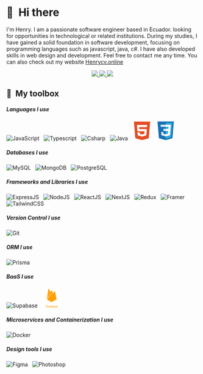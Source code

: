 
# 👋 &nbsp;Hi there

I'm Henry. I am a passionate software engineer based in Ecuador. looking for opportunities in technological or related institutions. During my studies, I have gained a solid foundation in software development, focusing on programming languages ​​such as javascript, java, c#. I have also developed skills in web design and development. Feel free to contact me any time. You can also check out my website [Henrycv.online](https://henrycv.online/)


<div align="center">
<a href="https://www.facebook.com/henry.cv.9" ><img src="https://img.shields.io/facebook/follow/henry.cv.9.svg?style=social" /> </a>
  <a href="https://twitter.com/HenryCV12" ><img src="https://img.shields.io/twitter/follow/HenryCV12.svg?style=social" /> </a>
<a href="https://twitter.com/HenryCV12" ><img src="https://img.shields.io/twitter/follow/HenryCV12.svg?style=social" /> </a>
<br>
</div>

## 🧰 &nbsp;My toolbox

##### Languages I use
<img  src="https://i.imgur.com/khdhXJK.png" alt="JavaScript" height="50"/> &nbsp;
<img  src="https://i.imgur.com/9Vnd6xs.png" alt="Typescript" height="50" /> &nbsp;
<img  src="https://i.imgur.com/iHF8MSt.png" alt="Csharp" height="50"/> &nbsp; 
<img  src="https://i.imgur.com/SKmmnsQ.png" alt="Java"  height="50"/> &nbsp;
<img  src="https://raw.githubusercontent.com/devicons/devicon/1119b9f84c0290e0f0b38982099a2bd027a48bf1/icons/html5/html5-plain.svg" alt="HTML5" width="50" height="50"/> &nbsp;
<img  src="https://raw.githubusercontent.com/devicons/devicon/1119b9f84c0290e0f0b38982099a2bd027a48bf1/icons/css3/css3-original.svg" alt="CSS3" width="50" height="50"/>

##### Databases I use
<img  src="https://i.imgur.com/wlXVCzm.png" alt="MySQL" height="50" /> &nbsp; 
<img  src="https://i.imgur.com/eowbCQB.png" alt="MongoDB" height="50" /> &nbsp;
<img  src="https://i.imgur.com/ua16jTN.png" alt="PostgreSQL" height="50"/> &nbsp; 

##### Frameworks and Libraries I use
<img  src="https://i.imgur.com/u3e6ZJ2.png" alt="ExpressJS" height="50"/> &nbsp;
<img  src="https://i.imgur.com/GlO9Tip.png" alt="NodeJS"  height="50"/> &nbsp;
<img  src="https://i.imgur.com/ri9vVM7.png" alt="ReactJS"  height="50"/> &nbsp;
<img  src="https://i.imgur.com/fXOI0Fx.png" alt="NextJS" height="50" /> &nbsp; 
<img  src="https://i.imgur.com/f8uwcF1.png" alt="Redux"  height="50"/> &nbsp;
<img  src="https://i.imgur.com/syyzlC6.png" alt="Framer" height="50"/> &nbsp; 
<img  src="https://i.imgur.com/0Ymogzp.png" alt="TailwindCSS" height="50" /> &nbsp;

##### Version Control I use
<img  src="https://i.imgur.com/Wy6KyLE.png" alt="Git" height="50"/> &nbsp;

##### ORM I use
<img  src="https://i.imgur.com/2NsV0fc.png" alt="Prisma"  height="50"/> &nbsp;

##### BaaS I use
<img  src="https://i.imgur.com/OUjMIwz.png" alt="Supabase" height="50" /> &nbsp;
<img src="https://raw.githubusercontent.com/devicons/devicon/1119b9f84c0290e0f0b38982099a2bd027a48bf1/icons/firebase/firebase-plain-wordmark.svg" alt="Firebase" width="50" height="50"/> &nbsp;

##### Microservices and Containerization I use
<img  src="https://i.imgur.com/tWWUlo4.png" alt="Docker" height="50" /> &nbsp; 

##### Design tools I use
<img  src="https://i.imgur.com/XK8u86F.png" alt="Figma" height="50" /> &nbsp; 
<img  src="https://i.imgur.com/Dp8uKVs.png" alt="Photoshop" height="50"/> &nbsp;

&nbsp;
